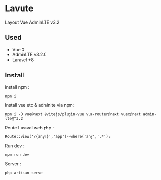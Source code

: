# Lavute
Layout Vue AdminLTE v3.2

## Used
- Vue 3
- AdminLTE v3.2.0
- Laravel +8

## Install
install npm :
```
npm i
```
Install vue etc & adminlte via npm:
```
npm i -D vue@next @vitejs/plugin-vue vue-router@next vuex@next admin-lte@^3.2
```

Route Laravel web.php :
```
Route::view('/{any?}','app')->where('any','.*');
```

Run dev :
```
npm run dev
```

Server :
```
php artisan serve
```